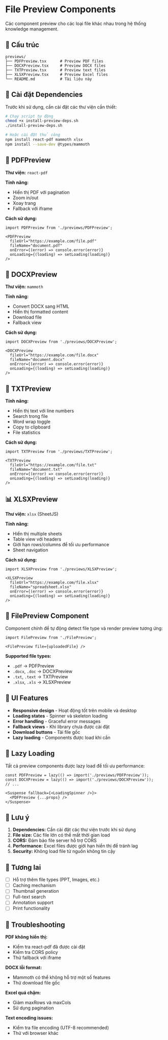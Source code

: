 # File Preview Components

Các component preview cho các loại file khác nhau trong hệ thống knowledge management.

## 📁 Cấu trúc

```
previews/
├── PDFPreview.tsx      # Preview PDF files
├── DOCXPreview.tsx     # Preview DOCX files  
├── TXTPreview.tsx      # Preview text files
├── XLSXPreview.tsx     # Preview Excel files
└── README.md           # Tài liệu này
```

## 🚀 Cài đặt Dependencies

Trước khi sử dụng, cần cài đặt các thư viện cần thiết:

```bash
# Chạy script tự động
chmod +x install-preview-deps.sh
./install-preview-deps.sh

# Hoặc cài đặt thủ công
npm install react-pdf mammoth xlsx
npm install --save-dev @types/mammoth
```

## 📄 PDFPreview

**Thư viện:** `react-pdf`

**Tính năng:**
- Hiển thị PDF với pagination
- Zoom in/out
- Xoay trang
- Fallback với iframe

**Cách sử dụng:**
```tsx
import PDFPreview from './previews/PDFPreview';

<PDFPreview 
  fileUrl="https://example.com/file.pdf"
  fileName="document.pdf"
  onError={(error) => console.error(error)}
  onLoading={(loading) => setLoading(loading)}
/>
```

## 📝 DOCXPreview

**Thư viện:** `mammoth`

**Tính năng:**
- Convert DOCX sang HTML
- Hiển thị formatted content
- Download file
- Fallback view

**Cách sử dụng:**
```tsx
import DOCXPreview from './previews/DOCXPreview';

<DOCXPreview 
  fileUrl="https://example.com/file.docx"
  fileName="document.docx"
  onError={(error) => console.error(error)}
  onLoading={(loading) => setLoading(loading)}
/>
```

## 📄 TXTPreview

**Tính năng:**
- Hiển thị text với line numbers
- Search trong file
- Word wrap toggle
- Copy to clipboard
- File statistics

**Cách sử dụng:**
```tsx
import TXTPreview from './previews/TXTPreview';

<TXTPreview 
  fileUrl="https://example.com/file.txt"
  fileName="document.txt"
  onError={(error) => console.error(error)}
  onLoading={(loading) => setLoading(loading)}
/>
```

## 📊 XLSXPreview

**Thư viện:** `xlsx` (SheetJS)

**Tính năng:**
- Hiển thị multiple sheets
- Table view với headers
- Giới hạn rows/columns để tối ưu performance
- Sheet navigation

**Cách sử dụng:**
```tsx
import XLSXPreview from './previews/XLSXPreview';

<XLSXPreview 
  fileUrl="https://example.com/file.xlsx"
  fileName="spreadsheet.xlsx"
  onError={(error) => console.error(error)}
  onLoading={(loading) => setLoading(loading)}
/>
```

## 🔧 FilePreview Component

Component chính để tự động detect file type và render preview tương ứng:

```tsx
import FilePreview from './FilePreview';

<FilePreview file={uploadedFile} />
```

**Supported file types:**
- `.pdf` → PDFPreview
- `.docx`, `.doc` → DOCXPreview  
- `.txt`, `.text` → TXTPreview
- `.xlsx`, `.xls` → XLSXPreview

## 🎨 UI Features

- **Responsive design** - Hoạt động tốt trên mobile và desktop
- **Loading states** - Spinner và skeleton loading
- **Error handling** - Graceful error messages
- **Fallback views** - Khi library chưa được cài đặt
- **Download buttons** - Tải file gốc
- **Lazy loading** - Components được load khi cần

## 🔄 Lazy Loading

Tất cả preview components được lazy load để tối ưu performance:

```tsx
const PDFPreview = lazy(() => import('./previews/PDFPreview'));
const DOCXPreview = lazy(() => import('./previews/DOCXPreview'));
// ...

<Suspense fallback={<LoadingSpinner />}>
  <PDFPreview {...props} />
</Suspense>
```

## 🚨 Lưu ý

1. **Dependencies:** Cần cài đặt các thư viện trước khi sử dụng
2. **File size:** Các file lớn có thể mất thời gian load
3. **CORS:** Đảm bảo file server hỗ trợ CORS
4. **Performance:** Excel files được giới hạn hiển thị để tránh lag
5. **Security:** Không load file từ nguồn không tin cậy

## 🔮 Tương lai

- [ ] Hỗ trợ thêm file types (PPT, Images, etc.)
- [ ] Caching mechanism
- [ ] Thumbnail generation
- [ ] Full-text search
- [ ] Annotation support
- [ ] Print functionality

## 🐛 Troubleshooting

**PDF không hiển thị:**
- Kiểm tra react-pdf đã được cài đặt
- Kiểm tra CORS policy
- Thử fallback với iframe

**DOCX lỗi format:**
- Mammoth có thể không hỗ trợ một số features
- Thử download file gốc

**Excel quá chậm:**
- Giảm maxRows và maxCols
- Sử dụng pagination

**Text encoding issues:**
- Kiểm tra file encoding (UTF-8 recommended)
- Thử với browser khác